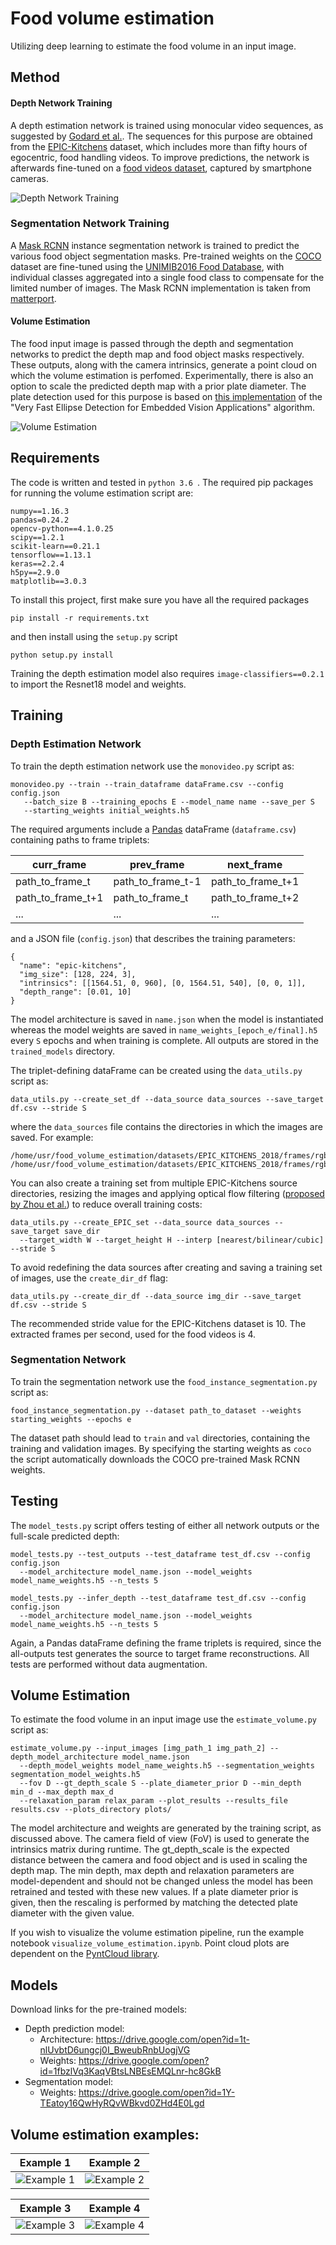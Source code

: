 # Food volume estimation
Utilizing deep learning to estimate the food volume in an input image.


## Method
#### Depth Network Training
A depth estimation network is trained using monocular video sequences, as suggested by [Godard et al.](https://arxiv.org/pdf/1806.01260.pdf). The sequences for this purpose are obtained from the [EPIC-Kitchens](http://epic-kitchens.github.io/) dataset, which includes more than fifty hours of egocentric, food handling videos. To improve predictions, the network is afterwards fine-tuned on a [food videos dataset](https://drive.google.com/open?id=1IE1s7aWVpynwrdJFeYlJxb3n80VKqxxL), captured by smartphone cameras. 

![Depth Network Training](/assets/readme_assets/depth_train.png)

### Segmentation Network Training
A [Mask RCNN](https://arxiv.org/pdf/1703.06870.pdf) instance segmentation network is trained to predict the various food object segmentation masks. Pre-trained weights on the [COCO](http://cocodataset.org/#home) dataset are fine-tuned using the [UNIMIB2016 Food Database](http://www.ivl.disco.unimib.it/activities/food-recognition/), with individual classes aggregated into a single food class to compensate for the limited number of images. The Mask RCNN implementation is taken from [matterport](https://github.com/matterport/Mask_RCNN).

#### Volume Estimation
The food input image is passed through the depth and segmentation networks to predict the depth map and food object masks respectively. These outputs, along with the camera intrinsics, generate a point cloud on which the volume estimation is perfomed. Experimentally, there is also an option to scale the predicted depth map with a prior plate diameter. The plate detection used for this purpose is based on [this implementation](https://github.com/horiken4/ellipse-detection) of the "Very Fast Ellipse Detection for Embedded Vision Applications" algorithm.

![Volume Estimation](/assets/readme_assets/vol_est.png)


## Requirements
The code is written and tested in ```python 3.6 ```. The required pip packages for running the volume estimation script are:
```
numpy==1.16.3
pandas=0.24.2
opencv-python==4.1.0.25
scipy==1.2.1
scikit-learn==0.21.1
tensorflow==1.13.1
keras==2.2.4
h5py==2.9.0
matplotlib==3.0.3
```
To install this project, first make sure you have all the required packages
```
pip install -r requirements.txt
```
and then install using the ```setup.py``` script
```
python setup.py install
```
Training the depth estimation model also requires ```image-classifiers==0.2.1``` to import the Resnet18 model and weights.


## Training
### Depth Estimation Network
To train the depth estimation network use the ```monovideo.py``` script as:
```
monovideo.py --train --train_dataframe dataFrame.csv --config config.json 
   --batch_size B --training_epochs E --model_name name --save_per S
   --starting_weights initial_weights.h5
```
The required arguments include  a [Pandas](https://pandas.pydata.org/) dataFrame (```dataframe.csv```) containing paths to frame triplets:

curr_frame | prev_frame | next_frame
------------ | ------------- | ----------
path_to_frame_t | path_to_frame_t-1 | path_to_frame_t+1
path_to_frame_t+1 | path_to_frame_t | path_to_frame_t+2
... | ... | ... 

and a JSON file (```config.json```) that describes the training parameters:
```
{
  "name": "epic-kitchens",
  "img_size": [128, 224, 3],
  "intrinsics": [[1564.51, 0, 960], [0, 1564.51, 540], [0, 0, 1]],
  "depth_range": [0.01, 10]
}
```
The model architecture is saved in ```name.json``` when the model is instantiated whereas the model weights are saved in ```name_weights_[epoch_e/final].h5``` every ```S``` epochs and when training is complete. All outputs are stored in the ```trained_models``` directory.

The triplet-defining dataFrame can be created using the ```data_utils.py``` script as:
```
data_utils.py --create_set_df --data_source data_sources --save_target df.csv --stride S
```
where the ```data_sources``` file contains the directories in which the images are saved. For example:
```
/home/usr/food_volume_estimation/datasets/EPIC_KITCHENS_2018/frames/rgb/train/P01/P03_3/
/home/usr/food_volume_estimation/datasets/EPIC_KITCHENS_2018/frames/rgb/train/P01/P05_1/
```
You can also create a training set from multiple EPIC-Kitchens source directories, resizing the images and applying optical flow filtering ([proposed by Zhou et al.](https://people.eecs.berkeley.edu/~tinghuiz/projects/SfMLearner/cvpr17_sfm_final.pdf)) to reduce overall training costs:
```
data_utils.py --create_EPIC_set --data_source data_sources --save_target save_dir 
  --target_width W --target_height H --interp [nearest/bilinear/cubic] --stride S
  ```
To avoid redefining the data sources after creating and saving a training set of images, use the ```create_dir_df``` flag:
```
data_utils.py --create_dir_df --data_source img_dir --save_target df.csv --stride S
```
The recommended stride value for the EPIC-Kitchens dataset is 10. The extracted frames per second, used for the food videos is 4.

### Segmentation Network
To train the segmentation network use the ```food_instance_segmentation.py``` script as:
```
food_instance_segmentation.py --dataset path_to_dataset --weights starting_weights --epochs e
```
The dataset path should lead to ```train``` and ```val``` directories, containing the training and validation images. By specifying the starting weights as ```coco``` the script automatically downloads the COCO pre-trained Mask RCNN weights.


## Testing
The ```model_tests.py``` script offers testing of either all network outputs or the full-scale predicted depth:
```
model_tests.py --test_outputs --test_dataframe test_df.csv --config config.json 
  --model_architecture model_name.json --model_weights model_name_weights.h5 --n_tests 5
```
```
model_tests.py --infer_depth --test_dataframe test_df.csv --config config.json 
  --model_architecture model_name.json --model_weights model_name_weights.h5 --n_tests 5
```
Again, a Pandas dataFrame defining the frame triplets is required, since the all-outputs test generates the source to target frame reconstructions. All tests are performed without data augmentation.


## Volume Estimation
To estimate the food volume in an input image use the ```estimate_volume.py``` script as:
```
estimate_volume.py --input_images [img_path_1 img_path_2] --depth_model_architecture model_name.json
  --depth_model_weights model_name_weights.h5 --segmentation_weights segmentation_model_weights.h5
  --fov D --gt_depth_scale S --plate_diameter_prior D --min_depth min_d --max_depth max_d
  --relaxation_param relax_param --plot_results --results_file results.csv --plots_directory plots/
```
The model architecture and weights are generated by the training script, as discussed above. The camera field of view (FoV) is used to generate the intrinsics matrix during runtime. The gt_depth_scale is the expected distance between the camera and food object and is used in scaling the depth map. The min depth, max depth and relaxation parameters are model-dependent and should not be changed unless the model has been retrained and tested with these new values. If a plate diameter prior is given, then the rescaling is performed by matching the detected plate diameter with the given value. 

If you wish to visualize the volume estimation pipeline, run the example notebook ```visualize_volume_estimation.ipynb```. Point cloud plots are dependent on the [PyntCloud library](https://github.com/daavoo/pyntcloud).


## Models
Download links for the pre-trained models:
- Depth prediction model:
  - Architecture: https://drive.google.com/open?id=1t-nlUvbtD6ungcj0I_BweubRnbUogjVG
  - Weights: https://drive.google.com/open?id=1fbzlVq3KaqVBtsLNBEsEMQLnr-hc8GkB
- Segmentation model:
  - Weights: https://drive.google.com/open?id=1Y-TEatoy16QwHyRQvWBkvd0ZHd4E0Lgd


## Volume estimation examples:
Example 1 | Example 2 
------------ | -------------
![Example 1](/assets/readme_assets/examples/example_rice.png) | ![Example 2](/assets/readme_assets/examples/example_spaghetti.png)

Example 3 | Example 4
------------ | -------------
![Example 3](/assets/readme_assets/examples/example_combined_chicken.png) | ![Example 4](/assets/readme_assets/examples/example_combined_potatoes.png)


